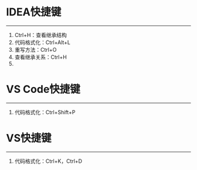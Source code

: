 # IDEA快捷键

---

1. Ctrl+H：查看继承结构
2. 代码格式化：Ctrl+Alt+L
3. 重写方法：Ctrl+O
4. 查看继承关系：Ctrl+H
5. 

# VS Code快捷键

---

1. 代码格式化：Ctrl+Shift+P



# VS快捷键

---

1. 代码格式化：Ctrl+K，Ctrl+D
